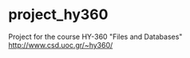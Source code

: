 project_hy360
=============

Project for the course HY-360 "Files and Databases" http://www.csd.uoc.gr/~hy360/

